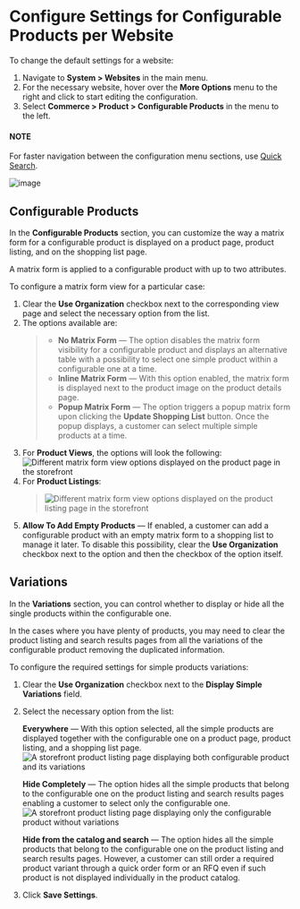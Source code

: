 <a id="config-guide-landing-commerce-products-configurable-products-website"></a>

# Configure Settings for Configurable Products per Website

To change the default settings for a website:

1. Navigate to **System > Websites** in the main menu.
2. For the necessary website, hover over the <i class="fa fa-ellipsis-h fa-lg" aria-hidden="true"></i> **More Options** menu to the right and click <i class="fas fa-cog" aria-hidden="true"></i> to start editing the configuration.
3. Select **Commerce > Product > Configurable Products** in the menu to the left.

#### NOTE
For faster navigation between the configuration menu sections, use [Quick Search](../../../../configuration/quick-search.md#user-guide-system-configuration-quick-search).

![image](user/img/system/websites/web_configuration/configurable_product_website.png)

## Configurable Products

In the **Configurable Products** section, you can customize the way a matrix form for a configurable product is displayed on a product page, product listing, and on the shopping list page.

A matrix form is applied to a configurable product with up to two attributes.

To configure a matrix form view for a particular case:

1. Clear the **Use Organization** checkbox next to the corresponding view page and select the necessary option from the list.
2. The options available are:
   > * **No Matrix Form** — The option disables the matrix form visibility for a configurable product and displays an alternative table with a possibility to select one simple product within a configurable one at a time.
   > * **Inline Matrix Form** — With this option enabled, the matrix form is displayed next to the product image on the product details page.
   > * **Popup Matrix Form** — The option triggers a popup matrix form upon clicking the **Update Shopping List** button. Once the popup displays, a customer can select multiple simple products at a time.
3. For **Product Views**, the options will look the following:
   ![Different matrix form view options displayed on the product page in the storefront](user/img/system/config_commerce/product/matrix_view_on_product_page.png)
4. For **Product Listings**:
   > ![Different matrix form view options displayed on the product listing page in the storefront](user/img/system/config_commerce/product/matrix_view_on_product_listing.png)
5. **Allow To Add Empty Products** — If enabled, a customer can add a configurable product with an empty matrix form to a shopping list to manage it later. To disable this possibility, clear the **Use Organization** checkbox next to the option and then the checkbox of the option itself.

## Variations

In the **Variations** section, you can control whether to display or hide all the single products within the configurable one.

In the cases where you have plenty of products, you may need to clear the product listing and search results pages from all the variations of the configurable product removing the duplicated information.

To configure the required settings for simple products variations:

1. Clear the **Use Organization** checkbox next to the **Display Simple Variations** field.
2. Select the necessary option from the list:

   **Everywhere** — With this option selected, all the simple products are displayed together with the configurable one on a product page, product listing, and a shopping list page.
   ![A storefront product listing page displaying both configurable product and its variations](user/img/system/config_commerce/product/display_simple_variations.png)

   **Hide Completely** — The option hides all the simple products that belong to the configurable one on the product listing and search results pages enabling a customer to select only the configurable one.
   ![A storefront product listing page displaying only the configurable product without variations](user/img/system/config_commerce/product/hide_simple_variations.png)

   **Hide from the catalog and search** — The option hides all the simple products that belong to the configurable one on the product listing and search results pages. However, a customer can still order a required product variant through a quick order form or an RFQ even if such product is not displayed individually in the product catalog.
3. Click **Save Settings**.

<!-- fa-bars = fa-navicon -->
<!-- Ic Tiles is used as Set As Default in saved views, and as tiles in display layout options -->
<!-- IcPencil refers to Rename in Commerce and Inline Editing in CRM -->
<!-- Check mark in the square. -->
<!-- SortDesc is also used as drop-down arrow -->
<!-- A -->
<!-- B -->
<!-- C -->
<!-- D -->
<!-- E -->
<!-- F -->
<!-- G -->
<!-- H -->
<!-- I -->
<!-- L -->
<!-- M -->
<!-- P -->
<!-- R -->
<!-- S -->
<!-- T -->
<!-- U -->
<!-- Z -->
